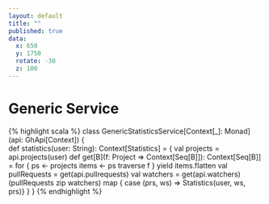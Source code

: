 ```yaml
---
layout: default
title: ""
published: true
data:
  x: 650
  y: 1750
  rotate: -30
  z: 100
---
```


# Generic Service #

{% highlight scala %}
class GenericStatisticsService[Context[_]: Monad](api: GhApi[Context]) {  
  def statistics(user: String): Context[Statistics] = {
      val projects = api.projects(user)
      def get[B](f: Project => Context[Seq[B]]): Context[Seq[B]] = for {
        ps <- projects
        items <- ps traverse f
      } yield items.flatten
      val pullRequests = get(api.pullrequests)
      val watchers = get(api.watchers)
      (pullRequests zip watchers) map { case (prs, ws) => Statistics(user, ws, prs)}
  }
}
{% endhighlight %}